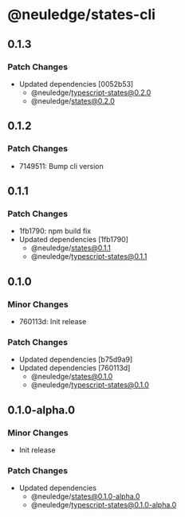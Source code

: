 # @neuledge/states-cli

## 0.1.3

### Patch Changes

- Updated dependencies [0052b53]
  - @neuledge/typescript-states@0.2.0
  - @neuledge/states@0.2.0

## 0.1.2

### Patch Changes

- 7149511: Bump cli version

## 0.1.1

### Patch Changes

- 1fb1790: npm build fix
- Updated dependencies [1fb1790]
  - @neuledge/states@0.1.1
  - @neuledge/typescript-states@0.1.1

## 0.1.0

### Minor Changes

- 760113d: Init release

### Patch Changes

- Updated dependencies [b75d9a9]
- Updated dependencies [760113d]
  - @neuledge/states@0.1.0
  - @neuledge/typescript-states@0.1.0

## 0.1.0-alpha.0

### Minor Changes

- Init release

### Patch Changes

- Updated dependencies
  - @neuledge/states@0.1.0-alpha.0
  - @neuledge/typescript-states@0.1.0-alpha.0
